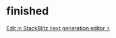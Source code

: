 # finished

[Edit in StackBlitz next generation editor ⚡️](https://stackblitz.com/~/github.com/JayFleur/finished)